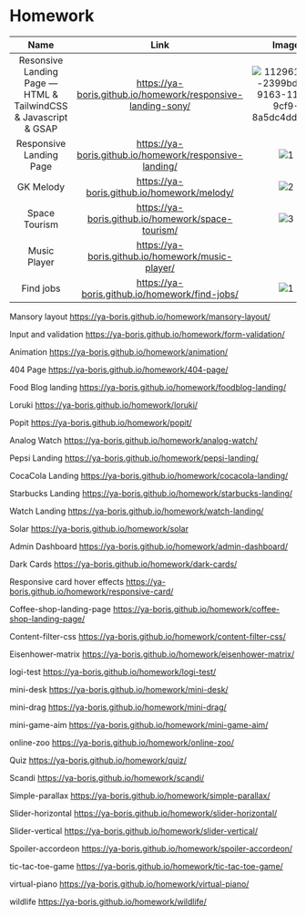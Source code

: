 # Homework

| Name 	| Link 	| Image 	|
|:---:	|:---:	|:---:	|
| Resonsive Landing Page — HTML & TailwindCSS & Javascript & GSAP | https://ya-boris.github.io/homework/responsive-landing-sony/ | ![112961595-2399bd80-9163-11eb-9cf9-8a5dc4dd02d0](https://user-images.githubusercontent.com/68222437/138613141-b14128f3-50c3-4e7c-9193-760d53179f55.png) |
| Responsive Landing Page | https://ya-boris.github.io/homework/responsive-landing/ | ![1](https://user-images.githubusercontent.com/68222437/138159860-a0235e1e-68a9-42b8-8a6d-2854d3f12733.jpg) |
| GK Melody | https://ya-boris.github.io/homework/melody/ | ![2](https://user-images.githubusercontent.com/68222437/138613362-372c2591-60c9-4ed4-bbb4-b101647fc200.jpg) |
| Space Tourism | https://ya-boris.github.io/homework/space-tourism/ | ![3](https://user-images.githubusercontent.com/68222437/138613402-ac6815d5-7d8e-41cd-b443-b9463fcb2d65.jpg) |
| Music Player | https://ya-boris.github.io/homework/music-player/ |  |
| Find jobs | https://ya-boris.github.io/homework/find-jobs/ | ![1](https://user-images.githubusercontent.com/68222437/138613355-20f5073d-75f1-499d-96ca-e9ea78346a54.jpg) |

Mansory layout
https://ya-boris.github.io/homework/mansory-layout/

Input and validation
https://ya-boris.github.io/homework/form-validation/

Animation
https://ya-boris.github.io/homework/animation/

404 Page
https://ya-boris.github.io/homework/404-page/

Food Blog landing
https://ya-boris.github.io/homework/foodblog-landing/

Loruki
https://ya-boris.github.io/homework/loruki/

Popit
https://ya-boris.github.io/homework/popit/

Analog Watch
https://ya-boris.github.io/homework/analog-watch/

Pepsi Landing
https://ya-boris.github.io/homework/pepsi-landing/

CocaCola Landing
https://ya-boris.github.io/homework/cocacola-landing/

Starbucks Landing
https://ya-boris.github.io/homework/starbucks-landing/

Watch Landing
https://ya-boris.github.io/homework/watch-landing/

Solar
https://ya-boris.github.io/homework/solar

Admin Dashboard
https://ya-boris.github.io/homework/admin-dashboard/

Dark Cards
https://ya-boris.github.io/homework/dark-cards/

Responsive card hover effects
https://ya-boris.github.io/homework/responsive-card/

Coffee-shop-landing-page
https://ya-boris.github.io/homework/coffee-shop-landing-page/

Content-filter-css
https://ya-boris.github.io/homework/content-filter-css/

Eisenhower-matrix
https://ya-boris.github.io/homework/eisenhower-matrix/

logi-test
https://ya-boris.github.io/homework/logi-test/

mini-desk
https://ya-boris.github.io/homework/mini-desk/

mini-drag
https://ya-boris.github.io/homework/mini-drag/

mini-game-aim
https://ya-boris.github.io/homework/mini-game-aim/

online-zoo
https://ya-boris.github.io/homework/online-zoo/

Quiz
https://ya-boris.github.io/homework/quiz/

Scandi
https://ya-boris.github.io/homework/scandi/

Simple-parallax
https://ya-boris.github.io/homework/simple-parallax/

Slider-horizontal
https://ya-boris.github.io/homework/slider-horizontal/

Slider-vertical
https://ya-boris.github.io/homework/slider-vertical/

Spoiler-accordeon
https://ya-boris.github.io/homework/spoiler-accordeon/

tic-tac-toe-game
https://ya-boris.github.io/homework/tic-tac-toe-game/

virtual-piano
https://ya-boris.github.io/homework/virtual-piano/

wildlife
https://ya-boris.github.io/homework/wildlife/
